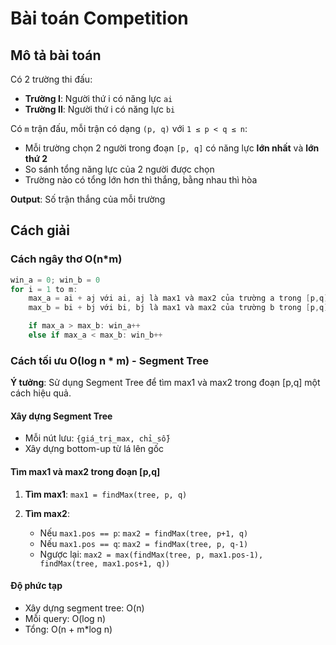 # Bài toán Competition

## Mô tả bài toán

Có 2 trường thi đấu:

- **Trường I**: Người thứ i có năng lực `ai`
- **Trường II**: Người thứ i có năng lực `bi`

Có `m` trận đấu, mỗi trận có dạng `(p, q)` với `1 ≤ p < q ≤ n`:

- Mỗi trường chọn 2 người trong đoạn `[p, q]` có năng lực **lớn nhất** và **lớn thứ 2**
- So sánh tổng năng lực của 2 người được chọn
- Trường nào có tổng lớn hơn thì thắng, bằng nhau thì hòa

**Output**: Số trận thắng của mỗi trường

## Cách giải

### Cách ngây thơ O(n\*m)

```cpp
win_a = 0; win_b = 0
for i = 1 to m:
    max_a = ai + aj với ai, aj là max1 và max2 của trường a trong [p,q]
    max_b = bi + bj với bi, bj là max1 và max2 của trường b trong [p,q]

    if max_a > max_b: win_a++
    else if max_a < max_b: win_b++
```

### Cách tối ưu O(log n \* m) - Segment Tree

**Ý tưởng**: Sử dụng Segment Tree để tìm max1 và max2 trong đoạn [p,q] một cách hiệu quả.

#### Xây dựng Segment Tree

- Mỗi nút lưu: `{giá_trị_max, chỉ_số}`
- Xây dựng bottom-up từ lá lên gốc

#### Tìm max1 và max2 trong đoạn [p,q]

1. **Tìm max1**: `max1 = findMax(tree, p, q)`

2. **Tìm max2**:
   - Nếu `max1.pos == p`: `max2 = findMax(tree, p+1, q)`
   - Nếu `max1.pos == q`: `max2 = findMax(tree, p, q-1)`
   - Ngược lại: `max2 = max(findMax(tree, p, max1.pos-1), findMax(tree, max1.pos+1, q))`

#### Độ phức tạp

- Xây dựng segment tree: O(n)
- Mỗi query: O(log n)
- Tổng: O(n + m\*log n)
